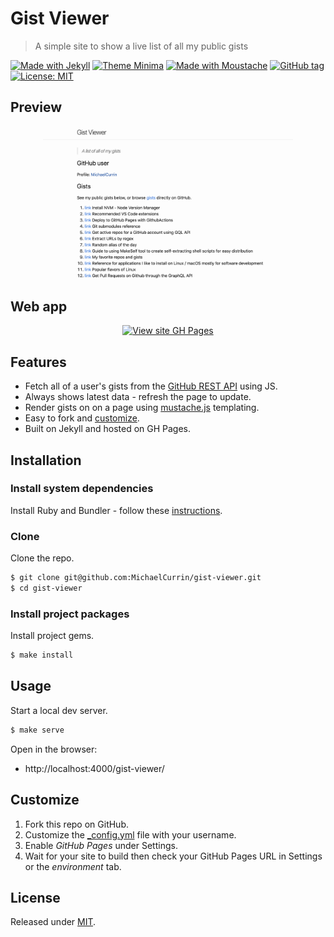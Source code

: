 # Gist Viewer
> A simple site to show a live list of all my public gists 

[![Made with Jekyll](https://img.shields.io/badge/jekyll-3.9-blue?logo=jekyll)](https://jekyllrb.com)
[![Theme Minima](https://img.shields.io/badge/theme-minima-blue)](https://github.com/jekyll/minima)
[![Made with Moustache](https://img.shields.io/npm/v/mustache?label=mustache)](https://www.npmjs.com/package/mustache)
[![GitHub tag](https://img.shields.io/github/tag/MichaelCurrin/gist-viewer)](https://github.com/MichaelCurrin/gist-viewer/tags/?include_prereleases&sort=semver)
[![License: MIT](https://img.shields.io/badge/License-MIT-blue)](#license)


## Preview

<div align="center">
    <a href="https://michaelcurrin.github.io/gist-viewer/">
        <img src="/sample.png" alt="Sample screenshot" title="Sample screenshot" width="400" />
    </a>
</div>


## Web app

<div align="center">

[![View site GH Pages](https://img.shields.io/badge/View_site-Gist_viewer-2ea44f?style=for-the-badge)](https://michaelcurrin.github.io/gist-viewer/)

</div>


## Features

- Fetch all of a user's gists from the [GitHub REST API](https://docs.github.com/en/rest) using JS.
- Always shows latest data - refresh the page to update.
- Render gists on on a page using [mustache.js](https://www.npmjs.com/package/mustache) templating.
- Easy to fork and [customize](#customize).
- Built on Jekyll and hosted on GH Pages.


## Installation

### Install system dependencies

Install Ruby and Bundler - follow these [instructions](https://gist.github.com/MichaelCurrin/3af38fca4e2903cdedfb8402c18b2936).

### Clone

Clone the repo.

```sh
$ git clone git@github.com:MichaelCurrin/gist-viewer.git
$ cd gist-viewer
```

### Install project packages

Install project gems.

```sh
$ make install
```


## Usage

Start a local dev server.

```sh
$ make serve
```

Open in the browser:

- http://localhost:4000/gist-viewer/


## Customize

1. Fork this repo on GitHub.
2. Customize the [\_config.yml](/_config.yml) file with your username.
3. Enable _GitHub Pages_ under Settings.
4. Wait for your site to build then check your GitHub Pages URL in Settings or the _environment_ tab.


## License

Released under [MIT](/LICENSE).

